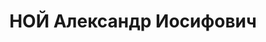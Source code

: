 ---
title: НОЙ Александр Иосифович
description: "Род. в 1899, Могилевская обл., Белыничский р-н, дер. Эсмоны, обр.: н/среднее,\
  \ член/канд. в члены ВКП(б). Проживал: Минская обл., Дзержинский р-н, д. Станьково.\
  \ Военнослужащий, начальник УВСР-67 Белорусского ВО \n  Арестован 16.06.1937. Обв.\
  \ по ст. 69, 70, 76 - Участие в военно-фашистском заговоре. Приговор: ВК ВС СССР,\
  \ 24.11.1937 – ВМН с конфискацией имущества. Расстрелян 24.11.1937, Минск. \n  Реабилитирован\
  \ ВК ВС СССР 08.03.1958"
---